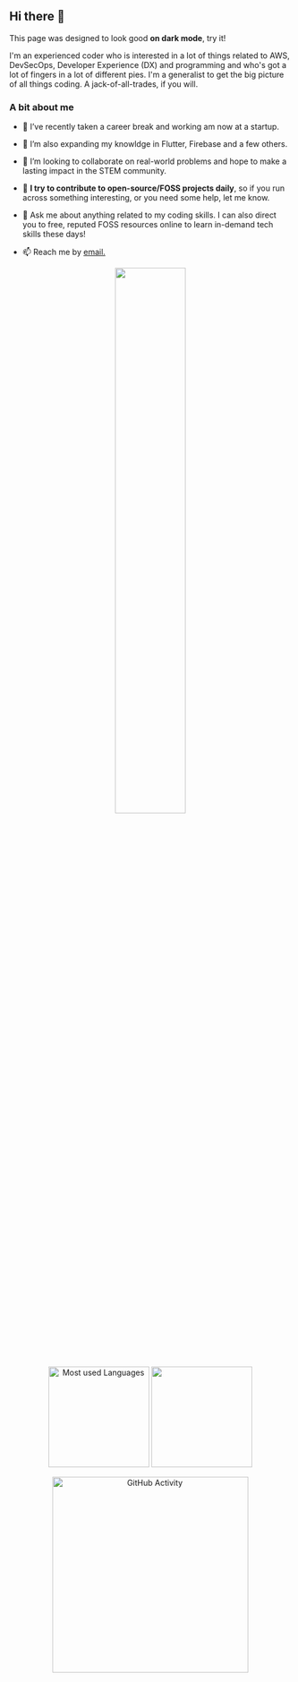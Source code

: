## Hi there 👋 

This page was designed to look good **on dark mode**, try it!

I'm an experienced coder who is interested in a lot of things related to AWS, DevSecOps, Developer Experience (DX) and programming and who's got a lot of fingers in a lot of different pies. I'm a generalist to get the big picture of all things coding. A jack-of-all-trades, if you will.

### A bit about me

- 🔭 I’ve recently taken a career break and working am now at a startup.

- 🌱 I’m also expanding my knowldge in Flutter, Firebase and a few others. 

- 👯 I’m looking to collaborate on real-world problems and hope to make a lasting impact in the STEM community.

- 🤔 **I try to contribute to open-source/FOSS projects daily**, so if you run across something interesting, or you need some help, let me know.

- 💬 Ask me about anything related to my coding skills. I can also direct you to free, reputed FOSS resources online to learn in-demand tech skills these days!

- 📫 Reach me by <a href="mailto:tpbeckett@gmail.com">email.</a> 

<div>
  <p align="center">
    <img width="50%" src="https://github-readme-streak-stats.herokuapp.com/?user=TomBeckett&show_icons=true&locale=en&layout=compact&theme=radical&line_height=0" />
  </p>
</div>

<p align="center"
  <a href="https://github.com/ahcodes">
    <img height="180em" src="https://github-readme-stats.vercel.app/api/top-langs/?username=TomBeckett&theme=great-gatsby&layout=compact" alt="Most used Languages"/>    
    <img height="180em" src="https://github-readme-stats.vercel.app/api?username=TomBeckett&theme=tokyonight&show_icons=true&count_private=true" />
  </a>
</p>
  
<div>
  <p align=center>
    <img height="350"  src="https://lostgirljourney-on-github.herokuapp.com/graph?username=TomBeckett&theme=dracula&bg_color=000000&hide_border=true" alt="GitHub Activity" />
  </p>
</div>

  <!--START_SECTION:waka-->
  <!--END_SECTION:waka-->
